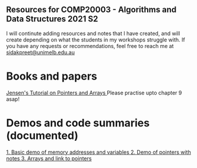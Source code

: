 ## Resources for COMP20003 - Algorithms and Data Structures 2021 S2
I will continute adding resources and notes that I have created, and will create depending on what the students in my workshops struggle with. If you have any requests or recommendations, feel free to reach me at sidakpreet@unimelb.edu.au
# Books and papers
<a href="https://github.com/extragravee/COMP20003/blob/master/prac/JensenTutorialPointersAndArraysInC.pdf">Jensen's Tutorial on Pointers and Arrays </a>
Please practise upto chapter 9 asap!
# Demos and code summaries (documented)
<a href="https://github.com/extragravee/comp20003-sidak/blob/main/1.demo.c"> 1. Basic demo of memory addresses and variables </a>
<a href="https://github.com/extragravee/comp20003-sidak/blob/main/1.pointers.c"> 2. Demo of pointers with notes </a>
<a href="https://github.com/extragravee/comp20003-sidak/blob/main/2.pointer_types_and_arrays.c"> 3. Arrays and link to pointers </a>
  
